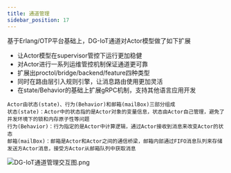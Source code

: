 ```yaml
---
title: 通道管理
sidebar_position: 17
---
```


 基于Erlang/OTP平台基础上，DG-IoT通道对Actor模型做了如下扩展
+ 让Actor模型在supervisor管控下运行更加稳健
+ 对Actor进行一系列运维管控机制保证通道更可靠
+ 扩展出proctol/bridge/backend/feature四种类型
+ 同时在路由层引入规则引擎，让消息路由使用更加灵活
+ 在state/Behavior的基础上扩展gRPC机制，支持其他语言应用开发
```
Actor由状态(state)、行为(Behavior)和邮箱(mailBox)三部分组成
状态(state)：Actor中的状态指的是Actor对象的变量信息，状态由Actor自己管理，避免了并发环境下的锁和内存原子性等问题
行为(Behavior)：行为指定的是Actor中计算逻辑，通过Actor接收到消息来改变Actor的状态
邮箱(mailBox)：邮箱是Actor和Actor之间的通信桥梁，邮箱内部通过FIFO消息队列来存储发送方Actor消息，接受方Actor从邮箱队列中获取消息
```

![DG-IoT通道管理交互图.png](http://dgiot-1253666439.cos.ap-shanghai-fsi.myqcloud.com/shuwa_tech/zh/backend/dgiot/channel/DG-IoT%E9%80%9A%E9%81%93%E7%AE%A1%E7%90%86%E4%BA%A4%E4%BA%92%E5%9B%BE.png)